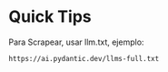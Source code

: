 # Quick Tips

Para Scrapear, usar llm.txt, ejemplo:

```bash
https://ai.pydantic.dev/llms-full.txt
```

